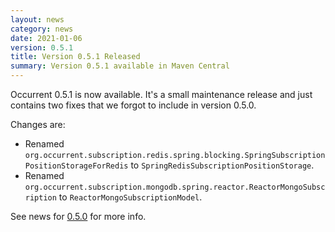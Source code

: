 ```yaml
---
layout: news
category: news
date: 2021-01-06
version: 0.5.1
title: Version 0.5.1 Released 
summary: Version 0.5.1 available in Maven Central 
---
```


Occurrent 0.5.1 is now available. It's a small maintenance release and just contains two fixes that we forgot to include in version 0.5.0.

Changes are:

* Renamed `org.occurrent.subscription.redis.spring.blocking.SpringSubscriptionPositionStorageForRedis` to `SpringRedisSubscriptionPositionStorage`.
* Renamed `org.occurrent.subscription.mongodb.spring.reactor.ReactorMongoSubscription` to `ReactorMongoSubscriptionModel`.
                               

See news for [0.5.0](https://occurrent.org/news/2021/01/06/0_5_0.html) for more info.